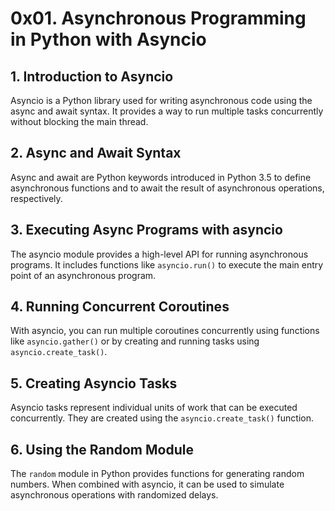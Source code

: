 # 0x01. Asynchronous Programming in Python with Asyncio

## 1. Introduction to Asyncio

Asyncio is a Python library used for writing asynchronous code using the async and await syntax. It provides a way to run multiple tasks concurrently without blocking the main thread.

## 2. Async and Await Syntax

Async and await are Python keywords introduced in Python 3.5 to define asynchronous functions and to await the result of asynchronous operations, respectively.

## 3. Executing Async Programs with asyncio

The asyncio module provides a high-level API for running asynchronous programs. It includes functions like `asyncio.run()` to execute the main entry point of an asynchronous program.

## 4. Running Concurrent Coroutines

With asyncio, you can run multiple coroutines concurrently using functions like `asyncio.gather()` or by creating and running tasks using `asyncio.create_task()`.

## 5. Creating Asyncio Tasks

Asyncio tasks represent individual units of work that can be executed concurrently. They are created using the `asyncio.create_task()` function.

## 6. Using the Random Module

The `random` module in Python provides functions for generating random numbers. When combined with asyncio, it can be used to simulate asynchronous operations with randomized delays.
